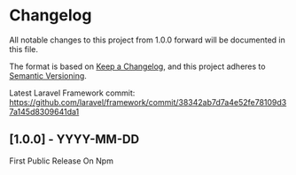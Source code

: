 # Changelog

All notable changes to this project from 1.0.0 forward will be documented in this file.

The format is based on [Keep a Changelog](https://keepachangelog.com/en/1.0.0/),
and this project adheres to [Semantic Versioning](https://semver.org/spec/v2.0.0.html).

Latest Laravel Framework commit: https://github.com/laravel/framework/commit/38342ab7d7a4e52fe78109d37a145d8309641da1

## [1.0.0] - YYYY-MM-DD

First Public Release On Npm
